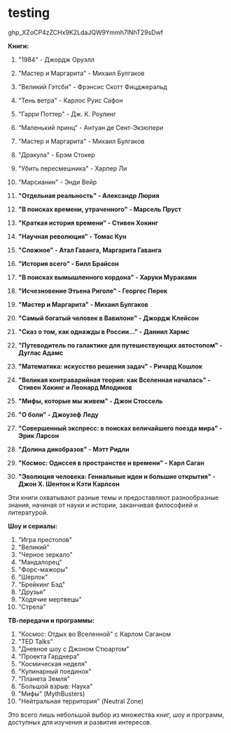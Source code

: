 # testing
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


**Книги:**
1. "1984" - Джордж Оруэлл
2. "Мастер и Маргарита" - Михаил Булгаков
3. "Великий Гэтсби" - Фрэнсис Скотт Фицджеральд
4. "Тень ветра" - Карлос Руис Сафон
5. "Гарри Поттер" - Дж. К. Роулинг
6. "Маленький принц" - Антуан де Сент-Экзюпери
7. "Мастер и Маргарита" - Михаил Булгаков
8. "Дракула" - Брэм Стокер
9. "Убить пересмешника" - Харпер Ли
10. "Марсианин" - Энди Вейр

1. **"Отдельная реальность" - Александр Люрия**
2. **"В поисках времени, утраченного" - Марсель Пруст**
3. **"Краткая история времени" - Стивен Хокинг**
4. **"Научная революция" - Томас Кун**
5. **"Сложное" - Атал Гаванга, Маргарита Гаванга**
6. **"История всего" - Билл Брайсон**
7. **"В поисках вымышленного кордона" - Харуки Мураками**
8. **"Исчезновение Этьена Риголе" - Георгес Перек**
9. **"Мастер и Маргарита" - Михаил Булгаков**
10. **"Самый богатый человек в Вавилоне" - Джордж Клейсон**
11. **"Сказ о том, как однажды в России..." - Даниил Хармс**
12. **"Путеводитель по галактике для путешествующих автостопом" - Дуглас Адамс**
13. **"Математика: искусство решения задач" - Ричард Кошлок**
14. **"Великая контраварийная теория: как Вселенная началась" - Стивен Хокинг и Леонард Млодинов**
15. **"Мифы, которые мы живем" - Джон Стоссель**
16. **"О боли" - Джоузеф Леду**
17. **"Совершенный экспресс: в поисках величайшего поезда мира" - Эрик Ларсон**
18. **"Долина дикобразов" - Мэтт Ридли**
19. **"Космос: Одиссея в пространстве и времени" - Карл Саган**
20. **"Эволюция человека: Гениальные идеи и большие открытия" - Джон Х. Шентон и Кэти Карлсон**

Эти книги охватывают разные темы и предоставляют разнообразные знания, начиная от науки и истории, заканчивая философией и литературой.

**Шоу и сериалы:**
1. "Игра престолов"
2. "Великий"
3. "Черное зеркало"
4. "Мандалорец"
5. "Форс-мажоры"
6. "Шерлок"
7. "Брейкинг Бэд"
8. "Друзья"
9. "Ходячие мертвецы"
10. "Стрела"

**ТВ-передачи и программы:**
1. "Космос: Отдых во Вселенной" с Карлом Саганом
2. "TED Talks"
3. "Дневное шоу с Джоном Стюартом"
4. "Проекта Гарднера"
5. "Космическая неделя"
6. "Кулинарный поединок"
7. "Планета Земля"
8. "Большой взрыв: Наука"
9. "Мифы" (MythBusters)
10. "Нейтральная территория" (Neutral Zone)

Это всего лишь небольшой выбор из множества книг, шоу и программ, доступных для изучения и развития интересов.